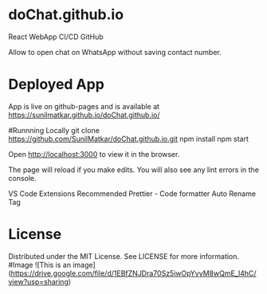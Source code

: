 # doChat.github.io
React WebApp CI/CD GitHub 

Allow to open chat on WhatsApp without saving contact number.

# Deployed App
App is live on github-pages and is available at https://sunilmatkar.github.io/doChat.github.io/

#Runnning Locally
git clone https://github.com/SunilMatkar/doChat.github.io.git
npm install
npm start

Open [http://localhost:3000](http://localhost:3000/) to view it in the browser.

The page will reload if you make edits.
You will also see any lint errors in the console.

VS Code Extensions Recommended
Prettier - Code formatter
Auto Rename Tag

# License

Distributed under the MIT License. See LICENSE for more information.
#Image
![This is an image] (https://drive.google.com/file/d/1EBfZNJDra70Sz5iwOpYvyM8wQmE_l4hC/view?usp=sharing)
